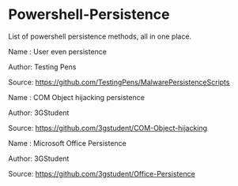# Powershell-Persistence
List of powershell persistence methods, all in one place.

Name  : User even persistence

Author: Testing Pens

Source: https://github.com/TestingPens/MalwarePersistenceScripts

Name  : COM Object hijacking persistence

Author: 3GStudent

Source: https://github.com/3gstudent/COM-Object-hijacking

Name  : Microsoft Office Persistence

Author: 3GStudent

Source: https://github.com/3gstudent/Office-Persistence

